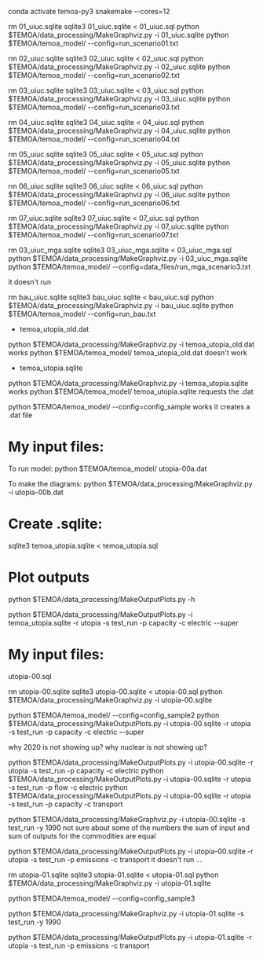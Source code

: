 conda activate temoa-py3
snakemake --cores=12

rm 01_uiuc.sqlite
sqlite3 01_uiuc.sqlite < 01_uiuc.sql
python $TEMOA/data_processing/MakeGraphviz.py -i 01_uiuc.sqlite
python $TEMOA/temoa_model/ --config=run_scenario01.txt

rm 02_uiuc.sqlite
sqlite3 02_uiuc.sqlite < 02_uiuc.sql
python $TEMOA/data_processing/MakeGraphviz.py -i 02_uiuc.sqlite
python $TEMOA/temoa_model/ --config=run_scenario02.txt

rm 03_uiuc.sqlite
sqlite3 03_uiuc.sqlite < 03_uiuc.sql
python $TEMOA/data_processing/MakeGraphviz.py -i 03_uiuc.sqlite
python $TEMOA/temoa_model/ --config=run_scenario03.txt

rm 04_uiuc.sqlite
sqlite3 04_uiuc.sqlite < 04_uiuc.sql
python $TEMOA/data_processing/MakeGraphviz.py -i 04_uiuc.sqlite
python $TEMOA/temoa_model/ --config=run_scenario04.txt

rm 05_uiuc.sqlite
sqlite3 05_uiuc.sqlite < 05_uiuc.sql
python $TEMOA/data_processing/MakeGraphviz.py -i 05_uiuc.sqlite
python $TEMOA/temoa_model/ --config=run_scenario05.txt

rm 06_uiuc.sqlite
sqlite3 06_uiuc.sqlite < 06_uiuc.sql
python $TEMOA/data_processing/MakeGraphviz.py -i 06_uiuc.sqlite
python $TEMOA/temoa_model/ --config=run_scenario06.txt

rm 07_uiuc.sqlite
sqlite3 07_uiuc.sqlite < 07_uiuc.sql
python $TEMOA/data_processing/MakeGraphviz.py -i 07_uiuc.sqlite
python $TEMOA/temoa_model/ --config=run_scenario07.txt

rm 03_uiuc_mga.sqlite
sqlite3 03_uiuc_mga.sqlite < 03_uiuc_mga.sql
python $TEMOA/data_processing/MakeGraphviz.py -i 03_uiuc_mga.sqlite
python $TEMOA/temoa_model/ --config=data_files/run_mga_scenario3.txt

it doesn't run

rm bau_uiuc.sqlite
sqlite3 bau_uiuc.sqlite < bau_uiuc.sql
python $TEMOA/data_processing/MakeGraphviz.py -i bau_uiuc.sqlite
python $TEMOA/temoa_model/ --config=run_bau.txt







* temoa_utopia_old.dat

python $TEMOA/data_processing/MakeGraphviz.py -i temoa_utopia_old.dat
works
python $TEMOA/temoa_model/ temoa_utopia_old.dat
doesn't work

* temoa_utopia.sqlite

python $TEMOA/data_processing/MakeGraphviz.py -i temoa_utopia.sqlite
works
python $TEMOA/temoa_model/ temoa_utopia.sqlite
requests the .dat

python $TEMOA/temoa_model/ --config=config_sample
works
it creates a .dat file

# My input files:

To run model:
python $TEMOA/temoa_model/ utopia-00a.dat

To make the diagrams:
python $TEMOA/data_processing/MakeGraphviz.py -i utopia-00b.dat

# Create .sqlite:

sqlite3 temoa_utopia.sqlite < temoa_utopia.sql

# Plot outputs

python $TEMOA/data_processing/MakeOutputPlots.py -h

python $TEMOA/data_processing/MakeOutputPlots.py -i temoa_utopia.sqlite -r utopia -s test_run -p capacity -c electric --super

# My input files:

utopia-00.sql

rm utopia-00.sqlite
sqlite3 utopia-00.sqlite < utopia-00.sql
python $TEMOA/data_processing/MakeGraphviz.py -i utopia-00.sqlite

python $TEMOA/temoa_model/ --config=config_sample2
python $TEMOA/data_processing/MakeOutputPlots.py -i utopia-00.sqlite -r utopia -s test_run -p capacity -c electric --super

why 2020 is not showing up?
why nuclear is not showing up?

python $TEMOA/data_processing/MakeOutputPlots.py -i utopia-00.sqlite -r utopia -s test_run -p capacity -c electric
python $TEMOA/data_processing/MakeOutputPlots.py -i utopia-00.sqlite -r utopia -s test_run -p flow -c electric
python $TEMOA/data_processing/MakeOutputPlots.py -i utopia-00.sqlite -r utopia -s test_run -p capacity -c transport

python $TEMOA/data_processing/MakeGraphviz.py -i utopia-00.sqlite -s test_run -y 1990
not sure about some of the numbers
the sum of input and sum of outputs for the commodities are equal

python $TEMOA/data_processing/MakeOutputPlots.py -i utopia-00.sqlite -r utopia -s test_run -p emissions -c transport
it doesn't run ...

rm utopia-01.sqlite
sqlite3 utopia-01.sqlite < utopia-01.sql
python $TEMOA/data_processing/MakeGraphviz.py -i utopia-01.sqlite

python $TEMOA/temoa_model/ --config=config_sample3

python $TEMOA/data_processing/MakeGraphviz.py -i utopia-01.sqlite -s test_run -y 1990


python $TEMOA/data_processing/MakeOutputPlots.py -i utopia-01.sqlite -r utopia -s test_run -p emissions -c transport
